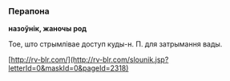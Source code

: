 ### Перапона
**назоўнік, жаночы род**

Тое, што стрымлівае доступ куды-н. П. для затрымання вады.

<a rel="author">[http://rv-blr.com/](http://rv-blr.com/slounik.jsp?letterId=0&maskId=0&pageId=2318)</a>
